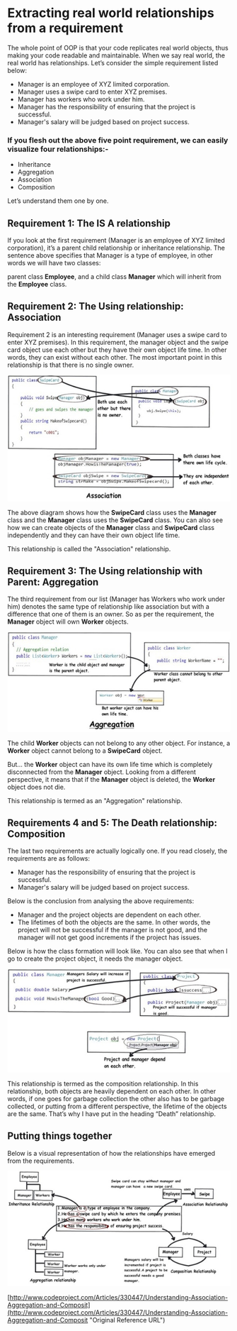 # Extracting real world relationships from a requirement #

The whole point of OOP is that your code replicates real world objects, thus making your code readable and maintainable. When we say real world, the real world has relationships. Let’s consider the simple requirement listed below:

- Manager is an employee of XYZ limited corporation.
- Manager uses a swipe card to enter XYZ premises.
- Manager has workers who work under him.
- Manager has the responsibility of ensuring that the project is successful.
- Manager's salary will be judged based on project success.

### **If you flesh out the above five point requirement, we can easily visualize four relationships:-** ###

- Inheritance
- Aggregation
- Association
- Composition

Let’s understand them one by one.

## Requirement 1: The IS A relationship ##

If you look at the first requirement (Manager is an employee of XYZ limited corporation), it’s a parent child relationship or inheritance relationship. The sentence above specifies that Manager is a type of employee, in other words we will have two classes:

parent class **Employee**, and a child class **Manager** which will inherit from the **Employee** class.

## Requirement 2: The Using relationship: Association ##

Requirement 2 is an interesting requirement (Manager uses a swipe card to enter XYZ premises). In this requirement, the manager object and the swipe card object use each other but they have their own object life time. In other words, they can exist without each other. The most important point in this relationship is that there is no single owner.

![alt text](./Images/relation1.png "Association")

The above diagram shows how the **SwipeCard** class uses the **Manager** class and the **Manager** class uses the **SwipeCard** class. You can also see how we can create objects of the **Manager** class and **SwipeCard** class independently and they can have their own object life time.

This relationship is called the "Association" relationship.

## Requirement 3: The Using relationship with Parent: Aggregation ##

The third requirement from our list (Manager has Workers who work under him) denotes the same type of relationship like association but with a difference that one of them is an owner. So as per the requirement, the **Manager** object will own **Worker** objects.

![alt text](./Images/relation2.png "Aggregation")

The child **Worker** objects can not belong to any other object. For instance, a **Worker** object cannot belong to a **SwipeCard** object.

But… the **Worker** object can have its own life time which is completely disconnected from the **Manager** object. Looking from a different perspective, it means that if the **Manager** object is deleted, the **Worker** object does not die.

This relationship is termed as an "Aggregation" relationship.

## Requirements 4 and 5: The Death relationship: Composition ##

The last two requirements are actually logically one. If you read closely, the requirements are as follows:

- Manager has the responsibility of ensuring that the project is successful.
- Manager's salary will be judged based on project success.

Below is the conclusion from analysing the above requirements:

- Manager and the project objects are dependent on each other.
- The lifetimes of both the objects are the same. In other words, the project will not be successful if the manager is not good, and the manager will not get good increments if the project has issues.

Below is how the class formation will look like. You can also see that when I go to create the project object, it needs the manager object.

![alt text](./Images/relation3.png "Composition")

This relationship is termed as the composition relationship. In this relationship, both objects are heavily dependent on each other. In other words, if one goes for garbage collection the other also has to be garbage collected, or putting from a different perspective, the lifetime of the objects are the same. That’s why I have put in the heading “Death” relationship.

## Putting things together ##

Below is a visual representation of how the relationships have emerged from the requirements.

![alt text](./Images/relation4.png "Overviews")

[http://www.codeproject.com/Articles/330447/Understanding-Association-Aggregation-and-Composit](http://www.codeproject.com/Articles/330447/Understanding-Association-Aggregation-and-Composit "Original Reference URL")